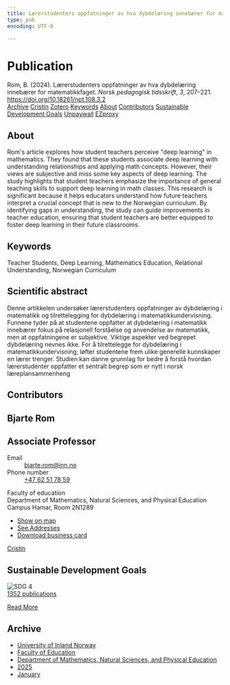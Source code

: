 ```yaml
---
title: Lærerstudenters oppfatninger av hva dybdelæring innebærer for matematikkfaget
type: pub
encoding: UTF-8

---
```

<h1>Publication</h1>
<article id="csl-bib-container-LJ328UAV" class="csl-bib-container">
  <div class="csl-bib-body"> <div class="csl-entry">Rom, B. (2024). Lærerstudenters oppfatninger av hva dybdelæring innebærer for matematikkfaget. <i>Norsk pedagogisk tidsskrift</i>, <i>3</i>, 207–221. <a href="https://doi.org/10.18261/npt.108.3.2">https://doi.org/10.18261/npt.108.3.2</a></div> </div>
  <div class="csl-bib-buttons">
    <a href="#taxonomy-article-LJ328UAV" alt="archive" class="csl-bib-button">Archive</a>
    <a href="https://app.cristin.no/results/show.jsf?id=2335087" alt="Cristin" class="csl-bib-button">Cristin</a>
    <a href="http://zotero.org/groups/5881554/items/LJ328UAV" alt="Zotero" class="csl-bib-button">Zotero</a>
    <a href="#keywords-article-LJ328UAV" alt="keywords" class="csl-bib-button">Keywords</a>
    <a href="#about-article-LJ328UAV" alt="about_pub" class="csl-bib-button">About</a>
    <a href="#contributors-article-LJ328UAV" alt="contributors" class="csl-bib-button">Contributors</a>
    <a href="#sdg-article-LJ328UAV" alt="sdg" class="csl-bib-button">Sustainable Development Goals</a>
    <a href="https://doi.org/10.18261/npt.108.3.2" alt="Unpaywall" class="csl-bib-button">Unpaywall</a>
    <a href="https://doi.org/10.18261/npt.108.3.2" alt="EZproxy" class="csl-bib-button">EZproxy</a>
  </div>
  <div id="csl-bib-meta-container-LJ328UAV"></div>
</article>
<div id="csl-bib-meta-LJ328UAV" class="csl-bib-meta">
  <article id="about-article-LJ328UAV" class="about_pub-article">
    <h1>About</h1>
    Rom's article explores how student teachers perceive "deep learning" in mathematics. They found that these students associate deep learning with understanding relationships and applying math concepts. However, their views are subjective and miss some key aspects of deep learning. The study highlights that student teachers emphasize the importance of general teaching skills to support deep learning in math classes. This research is significant because it helps educators understand how future teachers interpret a crucial concept that is new to the Norwegian curriculum. By identifying gaps in understanding, the study can guide improvements in teacher education, ensuring that student teachers are better equipped to foster deep learning in their future classrooms.
  </article>
  <article id="keywords-article-LJ328UAV" class="keywords-article">
    <h1>Keywords</h1>
    Teacher Students, Deep Learning, Mathematics Education, Relational Understanding, Norwegian Curriculum
  </article>
  <article id="abstract-article-LJ328UAV" class="abstract-article">
    <h1>Scientific abstract</h1>
    Denne artikkelen undersøker lærerstudenters oppfatninger 
av dybdelæring i matematikk og tilrettelegging for 
dybdelæring i matematikkundervisning. Funnene tyder på 
at studentene oppfatter at dybdelæring i matematikk 
innebærer fokus på relasjonell forståelse og anvendelse av 
matematikk, men at oppfatningene er subjektive. Viktige 
aspekter ved begrepet dybdelæring nevnes ikke. For å 
tilrettelegge for dybdelæring i matematikkundervisning, 
løfter studentene frem ulike generelle kunnskaper en lærer 
trenger. Studien kan danne grunnlag for bedre å forstå 
hvordan lærerstudenter oppfatter et sentralt begrep som er 
nytt i norsk læreplansammenheng
  </article>
  <article id="contributors-article-LJ328UAV" class="contributors-article">
    <h1>Contributors</h1>
    <div class="personas"> <div class="vrtx-hinn-person-card"> <div class="photo"> <i class="lar la-user-circle missing-person"></i> </div> <div class="info"> <hgroup><h1>Bjarte Rom</h1> <h2>Associate Professor</h2> </hgroup><dl> <dt>Email</dt> <dd> <a href="mailto:bjarte.rom@inn.no">bjarte.rom@inn.no</a> </dd> <dt>Phone number</dt> <dd><a href="tel:+4762517859"> +47 62 51 78 59 </a></dd> </dl> <p> Faculty of education<br> Department of Mathematics, Natural Sciences, and Physical Education<br> Campus Hamar, Room 2N1289 </p> <ul class="vrtx-hinn-links"> <li><a href="https://www.google.com/maps?q=60.79677,11.07358">Show on map</a></li> <li><a href="https://www.inn.no/english/find-an-employee/bjarte-rom.html#vrtx-hinn-addresses">See Addresses</a></li> <li><a href="https://www.inn.no/english/find-an-employee/bjarte-rom.html?vrtx=vcf">Download business card</a></li> </ul> </div> </div> <a href="https://app.cristin.no/persons/show.jsf?id=38831" alt="Cristin URL" class="personas-cristin">Cristin</a> </div>
  </article>
  <article id="sdg-article-LJ328UAV" class="sdg-article">
    <h1>Sustainable Development Goals</h1>
    <div class="sdg-container"><div id="sdg4" class="sdg">
        <img src="{{< params subfolder >}}images/sdg/sdg04_en.png" class="image" alt="SDG 4">
        <div class="sdg-overlay">
          <a href="{{< params subfolder >}}en/archive/?sdg=4#archive" class="sdg-publication-count"><span>1352</span> publications</a>
          <p><a href="https://sdgs.un.org/goals/goal4" class="sdg-read-more">Read More</a></p>
        </div>
      </div></div>
  </article>
  <article id="taxonomy-article-LJ328UAV" class="taxonomy-article">
    <h1>Archive</h1>
    <ul>
      <li><a href="{{< params subfolder >}}en/archive/?key=3DCRN523">University of Inland Norway</a></li>
      <li><a href="{{< params subfolder >}}en/archive/?key=WYNZA47F">Faculty of Education</a></li>
      <li><a href="{{< params subfolder >}}en/archive/?key=LLA4BC9U">Department of Mathematics, Natural Sciences, and Physical Education</a></li>
      <li><a href="{{< params subfolder >}}en/archive/?key=B5MNGADD">2025</a></li>
      <li><a href="{{< params subfolder >}}en/archive/?key=QJJFKAH7">January</a></li>
    </ul>
  </article>
</div>
